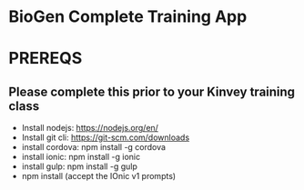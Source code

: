 # BioGen Complete Training App


# PREREQS
## Please complete this prior to your Kinvey training class
- Install nodejs: https://nodejs.org/en/
- Install git cli: https://git-scm.com/downloads
- install cordova: npm install -g cordova
- install ionic: npm install -g ionic
- install gulp: npm install -g gulp
- npm install (accept the IOnic v1 prompts)

